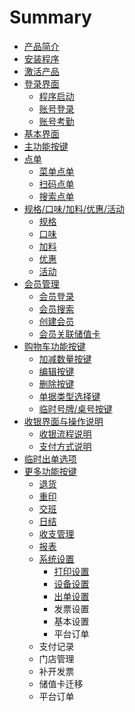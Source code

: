 # Summary

* [产品简介](README.md)
* [安装程序](安装程序.md)
* [激活产品](激活产品.md)
* [登录界面](登录界面.md)
   * [程序启动](程序启动.md)
   * [账号登录](账号登录.md)
   * [账号考勤](账号考勤.md)
* [基本界面](基本界面.md)
* [主功能按键](主功能按键.md)
* [点单](点单.md)
   * [菜单点单](菜单点单.md)
   * [扫码点单](扫码点单.md)
   * [搜索点单](搜索点单.md)
* [规格/口味/加料/优惠/活动](规格口味加料.md)
   * [规格](规格.md)
   * [口味](口味.md)
   * [加料](加料.md)
   * [优惠](优惠.md)
   * [活动](活动.md)
* [会员管理](会员管理.md)
   * [会员登录](会员登录.md)
   * [会员搜索](会员搜索.md)
   * [创建会员](创建会员.md)
   * [会员关联储值卡](会员关联储值卡.md)
* [购物车功能按键](购物车功能按键.md)
   * [加减数量按键](加减按键.md)
   * [编辑按键](编辑按键.md)
   * [删除按键](删除按键.md)
   * [单据类型选择键](单据类型.md)
   * [临时号牌/桌号按键](临时号牌.md)
* [收银界面与操作说明](收银界面与操作说明.md)
   * [收银流程说明](收银流程说明.md)
   * [支付方式说明](支付方式说明.md)
* [临时出单选项](临时出单选项.md)
* [更多功能按键](更多功能按键.md)
   * [退货](退货.md)
   * [重印](重印.md)
   * [交班](交班.md)
   * [日结](日结.md)
   * [收支管理](收支管理.md)
   * [报表](报表.md)
   * [系统设置](系统设置.md)
       * [打印设置](打印设置.md)
       * [设备设置](设备设置.md)
       * [出单设置](出单设置.md)
       * 发票设置
       * 基本设置
       * 平台订单
   * 支付记录
   * 门店管理
   * 补开发票
   * 储值卡迁移
   * 平台订单

